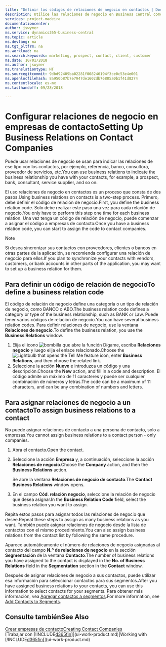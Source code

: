 ```yaml
---
title: "Definir los códigos de relaciones de negocio en contactos | Documentos de Microsoft"
description: Utilice las relaciones de negocio en Business Central como ayuda con el marketing y para indicar las relaciones de ese tipo con los clientes potenciales y los clientes, por ejemplo, un banco o un proveedor de servicios.
services: project-madeira
documentationcenter: 
author: jswymer
ms.service: dynamics365-business-central
ms.topic: article
ms.devlang: na
ms.tgt_pltfrm: na
ms.workload: na
ms.search.keywords: marketing, prospect, contact, client, customer
ms.date: 10/01/2018
ms.author: jswymer
ms.translationtype: HT
ms.sourcegitcommit: 9dbd92409ba02281f008246194f3ce0c53e4e001
ms.openlocfilehash: 8a950b87b7e7947de1602db76805a0b1f41d8274
ms.contentlocale: es-mx
ms.lasthandoff: 09/28/2018

---
```

# <a name="setting-up-business-relations-on-contact-companies"></a><span data-ttu-id="75f4a-103">Configurar relaciones de negocio en empresas de contacto</span><span class="sxs-lookup"><span data-stu-id="75f4a-103">Setting Up Business Relations on Contact Companies</span></span>
<span data-ttu-id="75f4a-104">Puede usar relaciones de negocio se usan para indicar las relaciones de ese tipo con los contactos, por ejemplo, referencia, banco, consultora, proveedor de servicios, etc.</span><span class="sxs-lookup"><span data-stu-id="75f4a-104">You can use business relations to indicate the business relationship you have with your contacts, for example, a prospect, bank, consultant, service supplier, and so on.</span></span>

<span data-ttu-id="75f4a-105">El uso relaciones de negocio en contactos es un proceso que consta de dos pasos.</span><span class="sxs-lookup"><span data-stu-id="75f4a-105">Using business relations on contacts is a two-step process.</span></span> <span data-ttu-id="75f4a-106">Primero, debe definir el código de relación de negocio.</span><span class="sxs-lookup"><span data-stu-id="75f4a-106">First, you define the business relation code.</span></span> <span data-ttu-id="75f4a-107">Solo debe realizar este paso una vez para cada relación de negocio.</span><span class="sxs-lookup"><span data-stu-id="75f4a-107">You only have to perform this step one time for each business relation.</span></span> <span data-ttu-id="75f4a-108">Una vez tenga un código de relación de negocio, puede comenzar a asignar el código a empresas de contacto.</span><span class="sxs-lookup"><span data-stu-id="75f4a-108">Once you have a business relation code, you can start to assign the code to contact companies.</span></span>

> [!NOTE]  
>   <span data-ttu-id="75f4a-109">Si desea sincronizar sus contactos con proveedores, clientes o bancos en otras partes de la aplicación, se recomienda configurar una relación de negocio para ellos.</span><span class="sxs-lookup"><span data-stu-id="75f4a-109">If you plan to synchronize your contacts with vendors, customers, or bank accounts in other parts of the application, you may want to set up a business relation for them.</span></span>

## <a name="to-define-a-business-relation-code"></a><span data-ttu-id="75f4a-110">Para definir un código de relación de negocio</span><span class="sxs-lookup"><span data-stu-id="75f4a-110">To define a business relation code</span></span>
<span data-ttu-id="75f4a-111">El código de relación de negocio define una categoría o un tipo de relación de negocio, como BANCO o ABO.</span><span class="sxs-lookup"><span data-stu-id="75f4a-111">The business relation code defines a category or type of the business relationship, such as BANK or Law.</span></span> <span data-ttu-id="75f4a-112">Puede tener varios códigos de relación de negocio.</span><span class="sxs-lookup"><span data-stu-id="75f4a-112">You can have several business relation codes.</span></span> <span data-ttu-id="75f4a-113">Para definir relaciones de negocio, use la ventana **Relaciones de negocio**.</span><span class="sxs-lookup"><span data-stu-id="75f4a-113">To define the business relation, you use the **Business Relations** window.</span></span>

1. <span data-ttu-id="75f4a-114">Elija el icono ![bombilla que abre la función Dígame](media/ui-search/search_small.png "Dígame que desea hacer"), escriba **Relaciones negocio** y luego elija el enlace relacionado.</span><span class="sxs-lookup"><span data-stu-id="75f4a-114">Choose the ![Lightbulb that opens the Tell Me feature](media/ui-search/search_small.png "Tell me what you want to do") icon, enter **Business Relations**, and then choose the related link.</span></span>
2. <span data-ttu-id="75f4a-115">Seleccione la acción **Nuevo** e introduzca un código y una descripción.</span><span class="sxs-lookup"><span data-stu-id="75f4a-115">Choose the **New** action, and fill in a code and description.</span></span> <span data-ttu-id="75f4a-116">El código admite un máximo de 11 caracteres y puede ser cualquier combinación de números y letras.</span><span class="sxs-lookup"><span data-stu-id="75f4a-116">The code can be a maximum of 11 characters, and can be any combination of numbers and letters.</span></span>

## <a name="AssignBusRelContact"></a> <span data-ttu-id="75f4a-117">Para asignar relaciones de negocio a un contacto</span><span class="sxs-lookup"><span data-stu-id="75f4a-117">To assign business relations to a contact</span></span>
<span data-ttu-id="75f4a-118">No puede asignar relaciones de contacto a una persona de contacto, solo a empresas.</span><span class="sxs-lookup"><span data-stu-id="75f4a-118">You cannot assign business relations to a contact person - only companies.</span></span>

1. <span data-ttu-id="75f4a-119">Abra el contacto.</span><span class="sxs-lookup"><span data-stu-id="75f4a-119">Open the contact.</span></span>
2. <span data-ttu-id="75f4a-120">Seleccione la acción **Empresa** y, a continuación, seleccione la acción **Relaciones de negocio**.</span><span class="sxs-lookup"><span data-stu-id="75f4a-120">Choose the **Company** action, and then the **Business Relations** action.</span></span>

    <span data-ttu-id="75f4a-121">Se abre la ventana **Relaciones de negocio de contacto**.</span><span class="sxs-lookup"><span data-stu-id="75f4a-121">The **Contact Business Relations** window opens.</span></span>
3. <span data-ttu-id="75f4a-122">En el campo **Cód. relación negocio**, seleccione la relación de negocio que desea asignar.</span><span class="sxs-lookup"><span data-stu-id="75f4a-122">In the **Business Relation Code** field, select the business relation you want to assign.</span></span>

<span data-ttu-id="75f4a-123">Repita estos pasos para asignar todos las relaciones de negocio que desee.</span><span class="sxs-lookup"><span data-stu-id="75f4a-123">Repeat these steps to assign as many business relations as you want.</span></span> <span data-ttu-id="75f4a-124">También puede asignar relaciones de negocio desde la lista de contactos con el mismo procedimiento.</span><span class="sxs-lookup"><span data-stu-id="75f4a-124">You can also assign business relations from the contact list by following the same procedure.</span></span>

<span data-ttu-id="75f4a-125">Aparece automáticamente el número de relaciones de negocio asignadas al contacto del campo **N.º de relaciones de negocio** en la sección **Segmentación** de la ventana **Contacto**.</span><span class="sxs-lookup"><span data-stu-id="75f4a-125">The number of business relations you have assigned to the contact is displayed in the **No. of Business Relations** field in the **Segmentation** section in the **Contact** window.</span></span>

<span data-ttu-id="75f4a-126">Después de asignar relaciones de negocio a sus contactos, puede utilizar esa información para seleccionar contactos para sus segmentos.</span><span class="sxs-lookup"><span data-stu-id="75f4a-126">After you have assigned business relations to your contacts, you can use this information to select contacts for your segments.</span></span> <span data-ttu-id="75f4a-127">Para obtener más información, vea [Agregar contactos a segmentos](marketing-add-contact-segment.md).</span><span class="sxs-lookup"><span data-stu-id="75f4a-127">For more information, see [Add Contacts to Segments](marketing-add-contact-segment.md).</span></span>

## <a name="see-also"></a><span data-ttu-id="75f4a-128">Consulte también</span><span class="sxs-lookup"><span data-stu-id="75f4a-128">See Also</span></span>
[<span data-ttu-id="75f4a-129">Crear empresas de contacto</span><span class="sxs-lookup"><span data-stu-id="75f4a-129">Creating Contact Companies</span></span>](marketing-create-contact-companies.md)  
<span data-ttu-id="75f4a-130">[Trabajar con [!INCLUDE[d365fin](includes/d365fin_md.md)]](ui-work-product.md)</span><span class="sxs-lookup"><span data-stu-id="75f4a-130">[Working with [!INCLUDE[d365fin](includes/d365fin_md.md)]](ui-work-product.md)</span></span>

